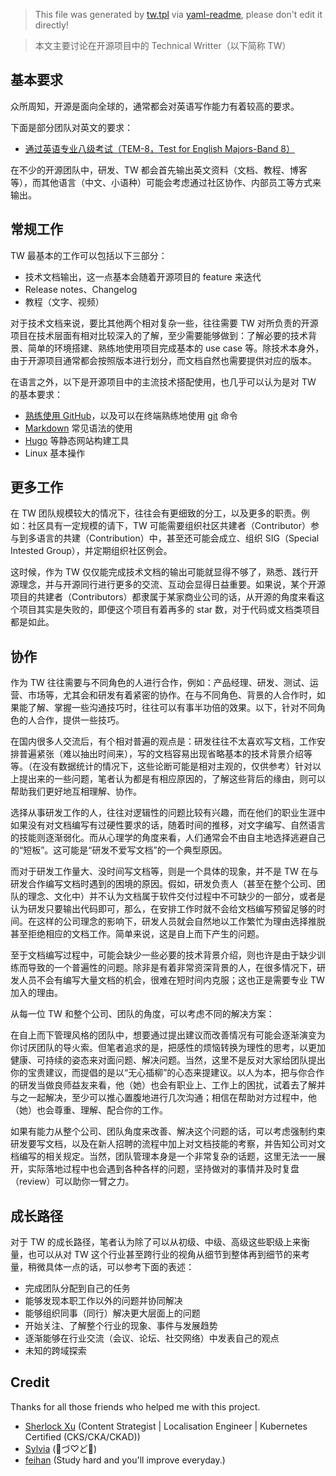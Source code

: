 > This file was generated by [tw.tpl](tw.tpl) via [yaml-readme](https://github.com/LinuxSuRen/yaml-readme), please don't edit it directly!

> 本文主要讨论在开源项目中的 Technical Writter（以下简称 TW）

## 基本要求
众所周知，开源是面向全球的，通常都会对英语写作能力有着较高的要求。

下面是部分团队对英文的要求：

* [通过英语专业八级考试（TEM-8，Test for English Majors-Band 8）](https://baike.baidu.com/item/%E8%8B%B1%E8%AF%AD%E4%B8%93%E4%B8%9A%E5%85%AB%E7%BA%A7%E8%80%83%E8%AF%95/6297184)

在不少的开源团队中，研发、TW 都会首先输出英文资料（文档、教程、博客等），而其他语言（中文、小语种）可能会考虑通过社区协作、内部员工等方式来输出。

## 常规工作
TW 最基本的工作可以包括以下三部分：

* 技术文档输出，这一点基本会随着开源项目的 feature 来迭代
* Release notes、Changelog
* 教程（文字、视频）

对于技术文档来说，要比其他两个相对复杂一些，往往需要 TW 对所负责的开源项目在技术层面有相对比较深入的了解，至少需要能够做到：了解必要的技术背景、简单的环境搭建、熟练地使用项目完成基本的 use case 等。除技术本身外，由于开源项目通常都会按照版本进行划分，而文档自然也需要提供对应的版本。

在语言之外，以下是开源项目中的主流技术搭配使用，也几乎可以认为是对 TW 的基本要求：

* [熟练使用 GitHub](https://lab.github.com/githubtraining/introduction-to-github)，以及可以在终端熟练地使用 [git](https://git-scm.com/) 命令
* [Markdown](https://www.markdownguide.org/basic-syntax/) 常见语法的使用
* [Hugo](https://github.com/gohugoio/) 等静态网站构建工具
* Linux 基本操作

## 更多工作
在 TW 团队规模较大的情况下，往往会有更细致的分工，以及更多的职责。例如：社区具有一定规模的请下，TW 可能需要组织社区共建者（Contributor）参与到多语言的共建（Contribution）中，甚至还可能会成立、组织 SIG（Special Intested Group），并定期组织社区例会。

这时候，作为 TW 仅仅能完成技术文档的输出可能就显得不够了，熟悉、践行开源理念，并与开源同行进行更多的交流、互动会显得日益重要。如果说，某个开源项目的共建者（Contributors）都隶属于某家商业公司的话，从开源的角度来看这个项目其实是失败的，即便这个项目有着再多的 star 数，对于代码或文档类项目都是如此。

## 协作
作为 TW 往往需要与不同角色的人进行合作，例如：产品经理、研发、测试、运营、市场等，尤其会和研发有着紧密的协作。在与不同角色、背景的人合作时，如果能了解、掌握一些沟通技巧时，往往可以有事半功倍的效果。以下，针对不同角色的人合作，提供一些技巧。

在国内很多人交流后，有个相对普遍的观点是：研发往往不太喜欢写文档，工作安排普遍紧张（难以抽出时间来），写的文档容易出现省略基本的技术背景介绍等等。（在没有数据统计的情况下，这些论断可能是相对主观的，仅供参考）针对以上提出来的一些问题，笔者认为都是有相应原因的，了解这些背后的缘由，则可以帮助我们更好地互相理解、协作。

选择从事研发工作的人，往往对逻辑性的问题比较有兴趣，而在他们的职业生涯中如果没有对文档编写有过硬性要求的话，随着时间的推移，对文字编写、自然语言的技能则逐渐弱化。而从心理学的角度来看，人们通常会不由自主地选择逃避自己的“短板”。这可能是“研发不爱写文档”的一个典型原因。

而对于研发工作量大、没时间写文档等，则是一个具体的现象，并不是 TW 在与研发合作编写文档时遇到的困境的原因。假如，研发负责人（甚至在整个公司、团队的理念、文化中）并不认为文档属于软件交付过程中不可缺少的一部分，或者是认为研发只要输出代码即可，那么，在安排工作时就不会给文档编写预留足够的时间。在这样的公司理念的影响下，研发人员就会自然地以工作繁忙为理由选择推脱甚至拒绝相应的文档工作。简单来说，这是自上而下产生的问题。

至于文档编写过程中，可能会缺少一些必要的技术背景介绍，则也许是由于缺少训练而导致的一个普遍性的问题。除非是有着非常资深背景的人，在很多情况下，研发人员不会有编写大量文档的机会，很难在短时间内克服；这也正是需要专业 TW 加入的理由。

从每一位 TW 和整个公司、团队的角度，可以考虑不同的解决方案：

在自上而下管理风格的团队中，想要通过提出建议而改善情况有可能会逐渐演变为你讨厌团队的导火索。但笔者追求的是，把感性的烦恼转换为理性的思考，以更加健康、可持续的姿态来对面问题、解决问题。当然，这里不是反对大家给团队提出你的宝贵建议，而提倡的是以“无心插柳”的心态来提建议。以人为本，把与你合作的研发当做良师益友来看，他（她）也会有职业上、工作上的困扰，试着去了解并与之一起解决，至少可以推心置腹地进行几次沟通；相信在帮助对方过程中，他（她）也会尊重、理解、配合你的工作。

如果有能力从整个公司、团队角度来改善、解决这个问题的话，可以考虑强制约束研发要写文档，以及在新人招聘的流程中加上对文档技能的考察，并告知公司对文档编写的相关规定。当然，团队管理本身是一个非常复杂的话题，这里无法一一展开，实际落地过程中也会遇到各种各样的问题，坚持做对的事情并及时复盘（review）可以助你一臂之力。

## 成长路径
对于 TW 的成长路径，笔者认为除了可以从初级、中级、高级这些职级上来衡量，也可以从对 TW 这个行业甚至跨行业的视角从细节到整体再到细节的来考量，稍微具体一点的话，可以参考下面的表述：

* 完成团队分配到自己的任务
* 能够发现本职工作以外的问题并协同解决
* 能够组织同事（同行）解决更大层面上的问题
* 开始关注、了解整个行业的现象、事件与发展趋势
* 逐渐能够在行业交流（会议、论坛、社交网络）中发表自己的观点
* 未知的跨域探索

## Credit

Thanks for all those friends who helped me with this project.

* [Sherlock Xu](https://github.com/Sherlock113) (Content Strategist | Localisation Engineer | Kubernetes Certified (CKS/CKA/CKAD))
* [Sylvia](https://github.com/SylviaBABY) (🍓づ♡ど🍓)
* [feihan](https://github.com/hf400159) (Study hard and you&#39;ll improve everyday.)

